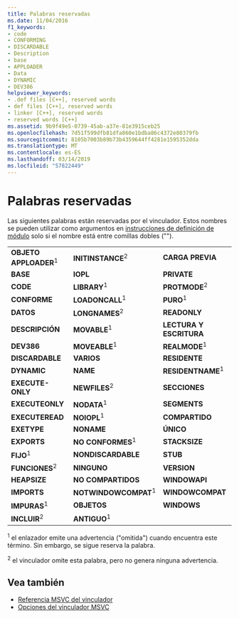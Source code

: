 ```yaml
---
title: Palabras reservadas
ms.date: 11/04/2016
f1_keywords:
- code
- CONFORMING
- DISCARDABLE
- Description
- base
- APPLOADER
- Data
- DYNAMIC
- DEV386
helpviewer_keywords:
- .def files [C++], reserved words
- def files [C++], reserved words
- linker [C++], reserved words
- reserved words [C++]
ms.assetid: 9b9f49e5-0739-45ab-a37e-81e3915ceb25
ms.openlocfilehash: 7d51f599dfb81dfa860e1bdba86c4372e80379fb
ms.sourcegitcommit: 8105b7003b89b73b4359644ff4281e1595352dda
ms.translationtype: MT
ms.contentlocale: es-ES
ms.lasthandoff: 03/14/2019
ms.locfileid: "57822449"
---
```

# <a name="reserved-words"></a>Palabras reservadas

Las siguientes palabras están reservadas por el vinculador. Estos nombres se pueden utilizar como argumentos en [instrucciones de definición de módulo](module-definition-dot-def-files.md) solo si el nombre está entre comillas dobles ("").

||||
|-|-|-|
|**OBJETO APPLOADER**<sup>1</sup>|**INITINSTANCE**<sup>2</sup>|**CARGA PREVIA**|
|**BASE**|**IOPL**|**PRIVATE**|
|**CODE**|**LIBRARY**<sup>1</sup>|**PROTMODE**<sup>2</sup>|
|**CONFORME**|**LOADONCALL**<sup>1</sup>|**PURO**<sup>1</sup>|
|**DATOS**|**LONGNAMES**<sup>2</sup>|**READONLY**|
|**DESCRIPCIÓN**|**MOVABLE**<sup>1</sup>|**LECTURA Y ESCRITURA**|
|**DEV386**|**MOVEABLE**<sup>1</sup>|**REALMODE**<sup>1</sup>|
|**DISCARDABLE**|**VARIOS**|**RESIDENTE**|
|**DYNAMIC**|**NAME**|**RESIDENTNAME**<sup>1</sup>|
|**EXECUTE-ONLY**|**NEWFILES**<sup>2</sup>|**SECCIONES**|
|**EXECUTEONLY**|**NODATA**<sup>1</sup>|**SEGMENTS**|
|**EXECUTEREAD**|**NOIOPL**<sup>1</sup>|**COMPARTIDO**|
|**EXETYPE**|**NONAME**|**ÚNICO**|
|**EXPORTS**|**NO CONFORMES**<sup>1</sup>|**STACKSIZE**|
|**FIJO**<sup>1</sup>|**NONDISCARDABLE**|**STUB**|
|**FUNCIONES**<sup>2</sup>|**NINGUNO**|**VERSION**|
|**HEAPSIZE**|**NO COMPARTIDOS**|**WINDOWAPI**|
|**IMPORTS**|**NOTWINDOWCOMPAT**<sup>1</sup>|**WINDOWCOMPAT**|
|**IMPURAS**<sup>1</sup>|**OBJETOS**|**WINDOWS**|
|**INCLUIR**<sup>2</sup>|**ANTIGUO**<sup>1</sup>||

<sup>1</sup> el enlazador emite una advertencia ("omitida") cuando encuentra este término. Sin embargo, se sigue reserva la palabra.

<sup>2</sup> el vinculador omite esta palabra, pero no genera ninguna advertencia.

## <a name="see-also"></a>Vea también

- [Referencia MSVC del vinculador](linking.md)
- [Opciones del vinculador MSVC](linker-options.md)